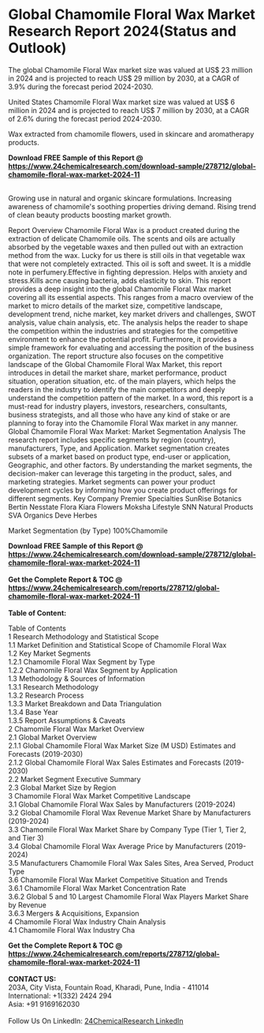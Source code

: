 <h1>Global Chamomile Floral Wax Market Research Report 2024(Status and Outlook)</h1><p>The global Chamomile Floral Wax market size was valued at US$ 23 million in 2024 and is projected to reach US$ 29 million by 2030, at a CAGR of 3.9% during the forecast period 2024-2030.</p><p>
United States Chamomile Floral Wax market size was valued at US$ 6 million in 2024 and is projected to reach US$ 7 million by 2030, at a CAGR of 2.6% during the forecast period 2024-2030.</p><p>
Wax extracted from chamomile flowers, used in skincare and aromatherapy products.</p><div><b>Download FREE Sample of this Report @ 
            <a href="https://www.24chemicalresearch.com/download-sample/278712/global-chamomile-floral-wax-market-2024-11">
            https://www.24chemicalresearch.com/download-sample/278712/global-chamomile-floral-wax-market-2024-11</a></b></div><br><p>
Growing use in natural and organic skincare formulations. Increasing awareness of chamomile's soothing properties driving demand. Rising trend of clean beauty products boosting market growth.</p><p>
Report Overview
Chamomile Floral Wax is a product created during the extraction of delicate Chamomile oils.
The scents and oils are actually absorbed by the vegetable waxes and then pulled out with an extraction method from the wax.
Lucky for us there is still oils in that vegetable wax that were not completely extracted. This oil is soft and sweet.
It is a middle note in perfumery.Effective in fighting depression. Helps with anxiety and stress.Kills acne causing bacteria, adds elasticity to skin.
This report provides a deep insight into the global Chamomile Floral Wax market covering all its essential aspects. This ranges from a macro overview of the market to micro details of the market size, competitive landscape, development trend, niche market, key market drivers and challenges, SWOT analysis, value chain analysis, etc.
The analysis helps the reader to shape the competition within the industries and strategies for the competitive environment to enhance the potential profit. Furthermore, it provides a simple framework for evaluating and accessing the position of the business organization. The report structure also focuses on the competitive landscape of the Global Chamomile Floral Wax Market, this report introduces in detail the market share, market performance, product situation, operation situation, etc. of the main players, which helps the readers in the industry to identify the main competitors and deeply understand the competition pattern of the market.
In a word, this report is a must-read for industry players, investors, researchers, consultants, business strategists, and all those who have any kind of stake or are planning to foray into the Chamomile Floral Wax market in any manner.
Global Chamomile Floral Wax Market: Market Segmentation Analysis
The research report includes specific segments by region (country), manufacturers, Type, and Application. Market segmentation creates subsets of a market based on product type, end-user or application, Geographic, and other factors. By understanding the market segments, the decision-maker can leverage this targeting in the product, sales, and marketing strategies. Market segments can power your product development cycles by informing how you create product offerings for different segments.
Key Company
Premier Specialties
SunRise Botanics
Bertin
Nesstate Flora
Kiara Flowers
Moksha Lifestyle
SNN Natural Products
SVA Organics
Deve Herbes</p><p>
Market Segmentation (by Type)
100%Chamomile
</p><div><b>Download FREE Sample of this Report @ 
            <a href="https://www.24chemicalresearch.com/download-sample/278712/global-chamomile-floral-wax-market-2024-11">
            https://www.24chemicalresearch.com/download-sample/278712/global-chamomile-floral-wax-market-2024-11</a></b></div><br><div><b>Get the Complete Report & TOC @ 
            <a href="https://www.24chemicalresearch.com/reports/278712/global-chamomile-floral-wax-market-2024-11">
            https://www.24chemicalresearch.com/reports/278712/global-chamomile-floral-wax-market-2024-11</a></b></div><br>
            <b>Table of Content:</b><p>Table of Contents<br />
1 Research Methodology and Statistical Scope<br />
1.1 Market Definition and Statistical Scope of Chamomile Floral Wax<br />
1.2 Key Market Segments<br />
1.2.1 Chamomile Floral Wax Segment by Type<br />
1.2.2 Chamomile Floral Wax Segment by Application<br />
1.3 Methodology & Sources of Information<br />
1.3.1 Research Methodology<br />
1.3.2 Research Process<br />
1.3.3 Market Breakdown and Data Triangulation<br />
1.3.4 Base Year<br />
1.3.5 Report Assumptions & Caveats<br />
2 Chamomile Floral Wax Market Overview<br />
2.1 Global Market Overview<br />
2.1.1 Global Chamomile Floral Wax Market Size (M USD) Estimates and Forecasts (2019-2030)<br />
2.1.2 Global Chamomile Floral Wax Sales Estimates and Forecasts (2019-2030)<br />
2.2 Market Segment Executive Summary<br />
2.3 Global Market Size by Region<br />
3 Chamomile Floral Wax Market Competitive Landscape<br />
3.1 Global Chamomile Floral Wax Sales by Manufacturers (2019-2024)<br />
3.2 Global Chamomile Floral Wax Revenue Market Share by Manufacturers (2019-2024)<br />
3.3 Chamomile Floral Wax Market Share by Company Type (Tier 1, Tier 2, and Tier 3)<br />
3.4 Global Chamomile Floral Wax Average Price by Manufacturers (2019-2024)<br />
3.5 Manufacturers Chamomile Floral Wax Sales Sites, Area Served, Product Type<br />
3.6 Chamomile Floral Wax Market Competitive Situation and Trends<br />
3.6.1 Chamomile Floral Wax Market Concentration Rate<br />
3.6.2 Global 5 and 10 Largest Chamomile Floral Wax Players Market Share by Revenue<br />
3.6.3 Mergers & Acquisitions, Expansion<br />
4 Chamomile Floral Wax Industry Chain Analysis<br />
4.1 Chamomile Floral Wax Industry Cha</p><div><b>Get the Complete Report & TOC @ 
            <a href="https://www.24chemicalresearch.com/reports/278712/global-chamomile-floral-wax-market-2024-11">
            https://www.24chemicalresearch.com/reports/278712/global-chamomile-floral-wax-market-2024-11</a></b></div><br><b>CONTACT US:</b><br>
            203A, City Vista, Fountain Road, Kharadi, Pune, India - 411014<br>
            International: +1(332) 2424 294<br>
            Asia: +91 9169162030 <br><br>
            Follow Us On LinkedIn: <a href="https://www.linkedin.com/company/24chemicalresearch/">24ChemicalResearch LinkedIn</a>